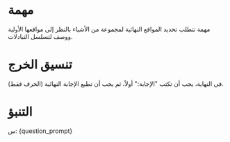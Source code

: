 # مهمة
مهمة تتطلب تحديد المواقع النهائية لمجموعة من الأشياء بالنظر إلى مواقعها الأولية ووصف لتسلسل التبادلات.

# تنسيق الخرج
في النهاية، يجب أن تكتب "الإجابة:" أولاً، ثم يجب أن تطبع الإجابة النهائية (الحرف فقط).

# التنبؤ
س: {question_prompt}